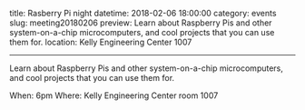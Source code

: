 title: Rasberry Pi night
datetime: 2018-02-06 18:00:00
category: events
slug: meeting20180206
preview: Learn about Raspberry Pis and other system-on-a-chip microcomputers, and cool projects that you can use them for.
location: Kelly Engineering Center 1007

---

Learn about Raspberry Pis and other system-on-a-chip microcomputers,
and cool projects that you can use them for.

When: 6pm
Where: Kelly Engineering Center room 1007
